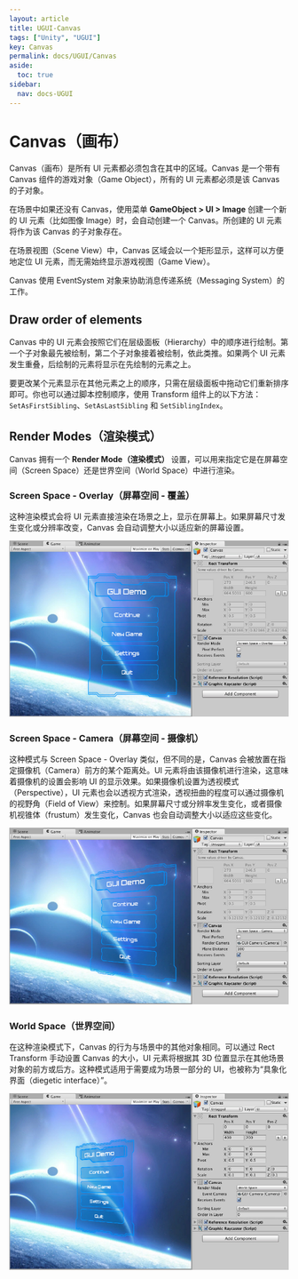 ```yaml
---
layout: article
title: UGUI-Canvas
tags: ["Unity", "UGUI"]
key: Canvas
permalink: docs/UGUI/Canvas
aside:
  toc: true
sidebar:
  nav: docs-UGUI
---
```

# Canvas（画布）

Canvas（画布）是所有 UI 元素都必须包含在其中的区域。Canvas 是一个带有 Canvas 组件的游戏对象（Game Object），所有的 UI 元素都必须是该 Canvas 的子对象。

在场景中如果还没有 Canvas，使用菜单 **GameObject > UI > Image** 创建一个新的 UI 元素（比如图像 Image）时，会自动创建一个 Canvas。所创建的 UI 元素将作为该 Canvas 的子对象存在。

在场景视图（Scene View）中，Canvas 区域会以一个矩形显示，这样可以方便地定位 UI 元素，而无需始终显示游戏视图（Game View）。

Canvas 使用 EventSystem 对象来协助消息传递系统（Messaging System）的工作。

## Draw order of elements

Canvas 中的 UI 元素会按照它们在层级面板（Hierarchy）中的顺序进行绘制。第一个子对象最先被绘制，第二个子对象接着被绘制，依此类推。如果两个 UI 元素发生重叠，后绘制的元素将显示在先绘制的元素之上。

要更改某个元素显示在其他元素之上的顺序，只需在层级面板中拖动它们重新排序即可。你也可以通过脚本控制顺序，使用 Transform 组件上的以下方法：`SetAsFirstSibling`、`SetAsLastSibling` 和 `SetSiblingIndex`。

## Render Modes（渲染模式）

Canvas 拥有一个 **Render Mode（渲染模式）** 设置，可以用来指定它是在屏幕空间（Screen Space）还是世界空间（World Space）中进行渲染。

### Screen Space - Overlay（屏幕空间 - 覆盖）

这种渲染模式会将 UI 元素直接渲染在场景之上，显示在屏幕上。如果屏幕尺寸发生变化或分辨率改变，Canvas 会自动调整大小以适应新的屏幕设置。

![1745378625967](image/2025-04-23-Canvas/1745378625967.png)

### Screen Space - Camera（屏幕空间 - 摄像机）

这种模式与 Screen Space - Overlay 类似，但不同的是，Canvas 会被放置在指定摄像机（Camera）前方的某个距离处。UI 元素将由该摄像机进行渲染，这意味着摄像机的设置会影响 UI 的显示效果。如果摄像机设置为透视模式（Perspective），UI 元素也会以透视方式渲染，透视扭曲的程度可以通过摄像机的视野角（Field of View）来控制。如果屏幕尺寸或分辨率发生变化，或者摄像机视锥体（frustum）发生变化，Canvas 也会自动调整大小以适应这些变化。

![1745380240443](image/2025-04-23-Canvas/1745380240443.png)

### World Space（世界空间）

在这种渲染模式下，Canvas 的行为与场景中的其他对象相同。可以通过 Rect Transform 手动设置 Canvas 的大小，UI 元素将根据其 3D 位置显示在其他场景对象的前方或后方。这种模式适用于需要成为场景一部分的 UI，也被称为“具象化界面（diegetic interface）”。

![1745380253424](image/2025-04-23-Canvas/1745380253424.png)
